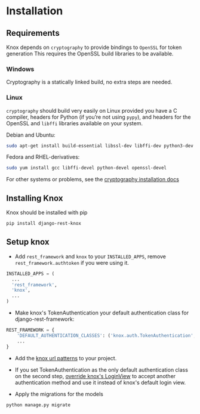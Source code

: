 # Installation

## Requirements

Knox depends on `cryptography` to provide bindings to `OpenSSL` for token generation
This requires the OpenSSL build libraries to be available.

### Windows
Cryptography is a statically linked build, no extra steps are needed.

### Linux
`cryptography` should build very easily on Linux provided you have a C compiler,
headers for Python (if you’re not using `pypy`), and headers for the OpenSSL and
`libffi` libraries available on your system.

Debian and Ubuntu:
```bash
sudo apt-get install build-essential libssl-dev libffi-dev python3-dev python-dev
```

Fedora and RHEL-derivatives:
```bash
sudo yum install gcc libffi-devel python-devel openssl-devel
```
For other systems or problems, see the [cryptography installation docs](https://cryptography.io/en/latest/installation/)

## Installing Knox
Knox should be installed with pip

```bash
pip install django-rest-knox
```

## Setup knox

- Add `rest_framework` and `knox` to your `INSTALLED_APPS`, remove
`rest_framework.authtoken` if you were using it.

```python
INSTALLED_APPS = (
  ...
  'rest_framework',
  'knox',
  ...
)
```

- Make knox's TokenAuthentication your default authentication class
for django-rest-framework:

```python
REST_FRAMEWORK = {
    'DEFAULT_AUTHENTICATION_CLASSES': ('knox.auth.TokenAuthentication',),
    ...
}
```

- Add the [knox url patterns](urls.md#urls-knoxurls) to your project.

- If you set TokenAuthentication as the only default authentication class on the second step, [override knox's LoginView](auth.md#global-usage-on-all-views) to accept another authentication method and use it instead of knox's default login view.

- Apply the migrations for the models

```bash
python manage.py migrate
```
